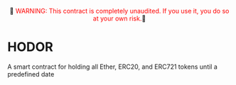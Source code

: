 <div style="text-align:center;">
    <p>🚧 <span style="color:red;">WARNING: This contract is completely unaudited. If you use it, you do so at your own risk.</span>🚧</p>
</div>

# HODOR

A smart contract for holding all Ether, ERC20, and ERC721 tokens until a predefined date

